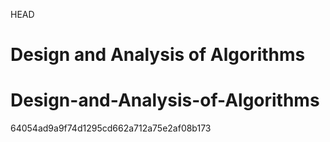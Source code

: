 HEAD
# Design and Analysis of Algorithms

# Design-and-Analysis-of-Algorithms
64054ad9a9f74d1295cd662a712a75e2af08b173
